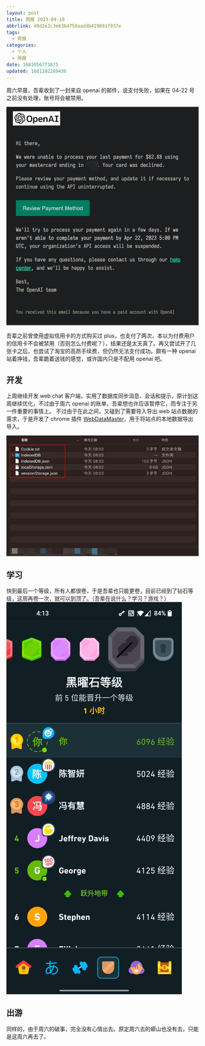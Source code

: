 ```yaml
---
layout: post
title: 周报 2023-04-10
abbrlink: d0d2e2c3e6364759aaddb419691f937e
tags:
  - 周报
categories:
  - 个人
  - 周报
date: 1681056773875
updated: 1681102289436
---
```


周六早晨，吾辈收到了一封来自 openai 的邮件，说支付失败，如果在 04-22 号之前没有处理，账号将会被禁用。

![1681091760836.png](/resources/811761a01fba4f9bbbfd98c71b516ff7.jpg)

吾辈之前曾使用虚拟信用卡的方式购买过 plus，也支付了两次，本以为付费用户的信用卡不会被禁用（否则怎么付费呢？），结果还是太天真了。再又尝试开了几张卡之后，也尝试了淘宝的高昂手续费，但仍然无法支付成功。颇有一种 openai 站着挣钱，吾辈跪着送钱的感觉，或许国内只是不配用 openai 吧。

## 开发

上周继续开发 web chat 客户端，实用了数据库同步消息、会话和提示，原计划这周继续优化，不过由于周六 openai 的账单，吾辈想也许应该暂停它，而专注于另一件重要的事情上。
不过由于在此之间，又碰到了需要导入导出 web 站点数据的需求，于是开发了 chrome 插件 [WebDataMaster](https://chrome.google.com/webstore/detail/ifeenaocehipahiagdlnkokbekehooge)，用于将站点的本地数据导出导入。

![WebDataMaster](/resources/3a7014e462634cbb84c81078e12b2c7b.jpg)

## 学习

快到最后一个等级，所有人都很卷，于是吾辈也只能更卷，目前已经到了钻石等级，这周再卷一次，就可以到顶了。（吾辈在说什么？学习？游戏？）
![多邻国](/resources/4e97e44e91c7429d950ee82bebb82fad.jpg)

## 出游

同样的，由于周六的破事，完全没有心情出去。原定周六去的蟒山也没有去，只能是这周六再去了。
